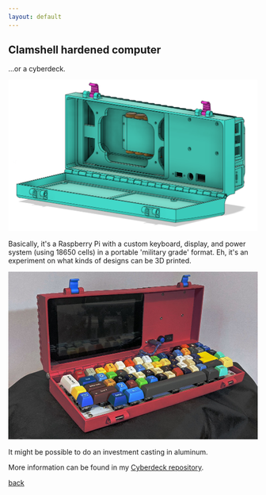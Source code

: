 ```yaml
---
layout: default
---
```


## Clamshell hardened computer

...or a cyberdeck.

![It's a cyberdeck](/images/Cyberdeck.png)

Basically, it's a Raspberry Pi with a custom keyboard, display, and power system (using 18650 cells) in a portable 'military grade' format. Eh, it's an experiment on what kinds of designs can be 3D printed.

![Completed](/images/CyberdeckFull.jpg)

It might be possible to do an investment casting in aluminum. 

More information can be found in my [Cyberdeck repository](https://github.com/bbenchoff/AkiraCyberdeck).

[back](../)